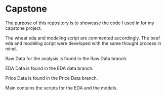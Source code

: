 # Capstone
The purpose of this repository is to showcase the code I used in for my capstone project. 

The wheat eda and modeling script are commented accordingly. The beef eda and modeling script were developed with the same thought process in mind. 

Raw Data for the analysis is found in the Raw Data branch.

EDA Data is found in the EDA data branch.

Price Data is found in the Price Data branch.

Main contains the scripts for the EDA and the models. 

